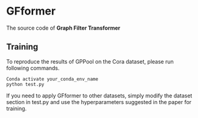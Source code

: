 # GFformer

The source code of **Graph Filter Transformer**


## Training
To reproduce the results of GPPool on the Cora dataset, please run following commands.
```
Conda activate your_conda_env_name
python test.py 
```
If you need to apply GFformer to other datasets, simply modify the dataset section in test.py and use the hyperparameters suggested in the paper for training.
